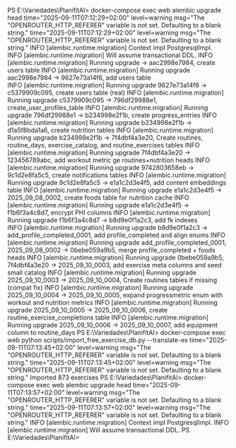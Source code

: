 PS E:\Variedades\PlanifitAI> docker-compose exec web alembic upgrade head
time="2025-09-11T07:12:29+02:00" level=warning msg="The \"OPENROUTER_HTTP_REFERER\" variable is not set. Defaulting to a blank string."
time="2025-09-11T07:12:29+02:00" level=warning msg="The \"OPENROUTER_HTTP_REFERER\" variable is not set. Defaulting to a blank string."
INFO  [alembic.runtime.migration] Context impl PostgresqlImpl.  
INFO  [alembic.runtime.migration] Will assume transactional DDL.
INFO  [alembic.runtime.migration] Running upgrade  -> aac2998e7984, create users table
INFO  [alembic.runtime.migration] Running upgrade aac2998e7984 -> 9627e73a14f6, add users table  
INFO  [alembic.runtime.migration] Running upgrade 9627e73a14f6 -> c5379909c095, create users table (real)
INFO  [alembic.runtime.migration] Running upgrade c5379909c095 -> 796df29988e1, create_user_profiles_table
INFO  [alembic.runtime.migration] Running upgrade 796df29988e1 -> b234998e2f1b, create progress_entries
INFO  [alembic.runtime.migration] Running upgrade b234998e2f1b -> d1a5f8bda1a6, create nutrition 
tables
INFO  [alembic.runtime.migration] Running upgrade b234998e2f1b -> 7f4dbf4a3e20, Create routines, 
routine_days, exercise_catalog, and routine_exercises tables
INFO  [alembic.runtime.migration] Running upgrade 7f4dbf4a3e20 -> 123456789abc, add workout metric
ge routines+nutrition heads
INFO  [alembic.runtime.migration] Running upgrade 9742803658eb -> 9c1d2e8fa5c5, create notifications tables
INFO  [alembic.runtime.migration] Running upgrade 9c1d2e8fa5c5 -> e1a1c2d3e4f5, add content embeddings table
INFO  [alembic.runtime.migration] Running upgrade e1a1c2d3e4f5 -> 2025_09_08_0002, create foods table for nutrition cache
INFO  [alembic.runtime.migration] Running upgrade e1a1c2d3e4f5 -> f1b6f3a4c8d7, encrypt PHI columns
INFO  [alembic.runtime.migration] Running upgrade f1b6f3a4c8d7 -> b8d9e0f1a2c3, add fk indexes   
INFO  [alembic.runtime.migration] Running upgrade b8d9e0f1a2c3 -> add_profile_completed_0001, add profile_completed and align enums
INFO  [alembic.runtime.migration] Running upgrade add_profile_completed_0001, 2025_09_08_0002 -> 
0bebe059a9b5, merge profile_completed + foods heads
INFO  [alembic.runtime.migration] Running upgrade 0bebe059a9b5, 7f4dbf4a3e20 -> 2025_09_10_0003, 
add exercise meta columns and seed small catalog
INFO  [alembic.runtime.migration] Running upgrade 2025_09_10_0003 -> 2025_09_10_0004, Create routines tables if missing (compat fix)
INFO  [alembic.runtime.migration] Running upgrade 2025_09_10_0004 -> 2025_09_10_0005, expand progressmetric enum with workout and nutrition metrics
INFO  [alembic.runtime.migration] Running upgrade 2025_09_10_0005 -> 2025_09_10_0006, create routine_exercise_completions table
INFO  [alembic.runtime.migration] Running upgrade 2025_09_10_0006 -> 2025_09_10_0007, add equipment column to routine_days
PS E:\Variedades\PlanifitAI> docker-compose exec web python scripts/import_free_exercise_db.py --translate-es
time="2025-09-11T07:13:45+02:00" level=warning msg="The \"OPENROUTER_HTTP_REFERER\" variable is not set. Defaulting to a blank string."
time="2025-09-11T07:13:45+02:00" level=warning msg="The \"OPENROUTER_HTTP_REFERER\" variable is not set. Defaulting to a blank string."
Imported 873 exercises
PS E:\Variedades\PlanifitAI> docker-compose exec web alembic upgrade head
time="2025-09-11T07:13:57+02:00" level=warning msg="The \"OPENROUTER_HTTP_REFERER\" variable is not set. Defaulting to a blank string."
time="2025-09-11T07:13:57+02:00" level=warning msg="The \"OPENROUTER_HTTP_REFERER\" variable is not set. Defaulting to a blank string."
INFO  [alembic.runtime.migration] Context impl PostgresqlImpl.
INFO  [alembic.runtime.migration] Will assume transactional DDL.
PS E:\Variedades\PlanifitAI> 